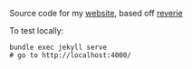 Source code for my [website](https://sdysch.github.io/), based off [reverie](https://github.com/amitmerchant1990/reverie)

To test locally:
```
bundle exec jekyll serve
# go to http://localhost:4000/
```

